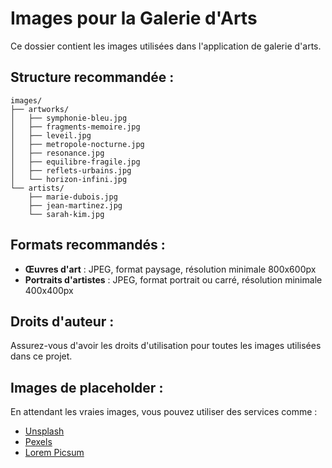 # Images pour la Galerie d'Arts

Ce dossier contient les images utilisées dans l'application de galerie d'arts.

## Structure recommandée :

```
images/
├── artworks/
│   ├── symphonie-bleu.jpg
│   ├── fragments-memoire.jpg
│   ├── leveil.jpg
│   ├── metropole-nocturne.jpg
│   ├── resonance.jpg
│   ├── equilibre-fragile.jpg
│   ├── reflets-urbains.jpg
│   └── horizon-infini.jpg
└── artists/
    ├── marie-dubois.jpg
    ├── jean-martinez.jpg
    └── sarah-kim.jpg
```

## Formats recommandés :

- **Œuvres d'art** : JPEG, format paysage, résolution minimale 800x600px
- **Portraits d'artistes** : JPEG, format portrait ou carré, résolution minimale 400x400px

## Droits d'auteur :

Assurez-vous d'avoir les droits d'utilisation pour toutes les images utilisées dans ce projet.

## Images de placeholder :

En attendant les vraies images, vous pouvez utiliser des services comme :

- [Unsplash](https://unsplash.com)
- [Pexels](https://pexels.com)
- [Lorem Picsum](https://picsum.photos)
